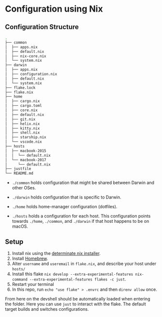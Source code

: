 # Configuration using Nix

## Configuration Structure

```bash
.
├── common
│  ├── apps.nix
│  ├── default.nix
│  ├── nix-core.nix
│  └── system.nix
├── darwin
│  ├── apps.nix
│  ├── configuration.nix
│  ├── default.nix
│  └── system.nix
├── flake.lock
├── flake.nix
├── home
│  ├── cargo.nix
│  ├── cargo.toml
│  ├── core.nix
│  ├── default.nix
│  ├── git.nix
│  ├── helix.nix
│  ├── kitty.nix
│  ├── shell.nix
│  ├── starship.nix
│  └── vscode.nix
├── hosts
│  ├── macbook-2015
│  │  └── default.nix
│  └── macbook-2017
│     └── default.nix
├── justfile
└── README.md

```

- `./common` holds configuration that might be shared between Darwin and other OSes.

- `./darwin` holds configuration that is specific to Darwin.

- `./home` holds home-manager configuration (dotfiles).

- `./hosts` holds a configuration for each host. This configuration points towards `./home`, `./common`, and `./darwin` if that host happens to be on macOS.

## Setup

1. Install nix using the [determinate nix installer](https://github.com/DeterminateSystems/nix-installer).
2. Install [Homebrew](https://brew.sh).
3. Alter `username` and `useremail` in `flake.nix`, and describe your host under `hosts/`
4. Install this flake `nix develop --extra-experimental-features nix-command --extra-experimental-features flakes -c just`.
5. Restart your terminal
7. In this repo, run `echo "use flake" > .envrc` and then `direnv allow` once.

From here on the devshell should be automatically loaded when entering the folder.
Here you can use `just` to interact with the flake.
The default target builds and switches configurations.

